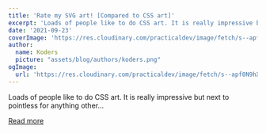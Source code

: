 ```yaml
---
title: 'Rate my SVG art! [Compared to CSS art]'
excerpt: 'Loads of people like to do CSS art. It is really impressive but next to pointless for anything other...'
date: '2021-09-23'
coverImage: 'https://res.cloudinary.com/practicaldev/image/fetch/s--apf0N9hX--/c_imagga_scale,f_auto,fl_progressive,h_420,q_auto,w_1000/https://dev-to-uploads.s3.amazonaws.com/uploads/articles/5itogrj77gbvro4hpq93.jpg'
author:
  name: Koders
  picture: "assets/blog/authors/koders.png"
ogImage:
  url: 'https://res.cloudinary.com/practicaldev/image/fetch/s--apf0N9hX--/c_imagga_scale,f_auto,fl_progressive,h_420,q_auto,w_1000/https://dev-to-uploads.s3.amazonaws.com/uploads/articles/5itogrj77gbvro4hpq93.jpg'
---
```


Loads of people like to do CSS art. It is really impressive but next to pointless for anything other...

[Read more](https://dev.to/inhuofficial/css-art-pfft-try-svg-art-2o0n)
